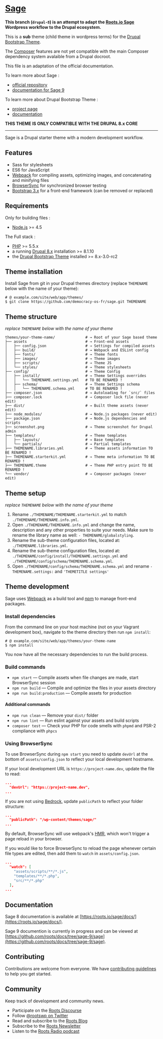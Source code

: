 # [Sage](https://roots.io/sage/)

**This branch (`drupal-8`) is an attempt to adapt the [Roots.io Sage](https://roots.io/sage/) Wordpress workflow to the Drupal ecosystem.**

This is a **sub** theme (child theme in wordpress terms) for the [Drupal Bootstrap Theme](https://www.drupal.org/project/bootstrap).

The [Composer](https://getcomposer.org/download/) features are not yet compatible with the main Composer dependency system avalaible from a Drupal docroot.

This file is an adaptation of the official documentation.

To learn more about Sage :
+ [official repository](https://github.com/roots/sage)
+ [documentation for Sage 9](https://github.com/roots/docs/tree/sage-9/sage)

To learn more about Drupal Bootstrap Theme :
+ [project page](https://www.drupal.org/project/bootstrap)
+ [documentation](http://drupal-bootstrap.org/api/bootstrap/8)

**THIS THEME IS ONLY COMPATIBLE WITH THE DRUPAL 8.x CORE**

---

Sage is a Drupal starter theme with a modern development workflow.

## Features

* Sass for stylesheets
* ES6 for JavaScript
* [Webpack](https://webpack.github.io/) for compiling assets, optimizing images, and concatenating and minifying files
* [BrowserSync](http://www.browsersync.io/) for synchronized browser testing
* [Bootstrap 3.x](http://getbootstrap.com/) for a front-end framework (can be removed or replaced)

## Requirements

Only for building files :

* [Node.js](http://nodejs.org/) >= 4.5

The Full stack :

* [PHP](http://php.net/manual/en/install.php) >= 5.5.x
* a running [Drupal 8.x](https://www.drupal.org/download) installation >= 8.1.10
* the [Drupal Bootstrap Theme](https://www.drupal.org/project/bootstrap) installed >= 8.x-3.0-rc2


## Theme installation

Install Sage from git in your Drupal themes directory (replace `THEMENAME` below with the name of your theme):

```shell
# @ example.com/site/web/app/themes/
$ git clone https://github.com/democracy-os-fr/sage.git THEMENAME
```

## Theme structure

_replace `THEMENAME` below with the name of your theme_

```shell
themes/your-theme-name/              # → Root of your Sage based theme
├── assets                           # → Front-end assets
│   ├── config.json                  # → Settings for compiled assets
│   ├── build/                       # → Webpack and ESLint config
│   ├── fonts/                       # → Theme fonts
│   ├── images/                      # → Theme images
│   ├── scripts/                     # → Theme JS
│   └── styles/                      # → Theme stylesheets
├── config/                          # → Theme Config
│   ├── install/                     # → Theme Settings overrides
│   │   └── THEMENAME.settings.yml   # TO BE RENAMED !
│   ├── schema/                      # → Theme Settings schema
│   │   └── THEMENAME.schema.yml     # TO BE RENAMED !
├── composer.json                    # → Autoloading for `src/` files
├── composer.lock                    # → Composer lock file (never edit)
├── dist/                            # → Built theme assets (never edit)
├── node_modules/                    # → Node.js packages (never edit)
├── package.json                     # → Node.js dependencies and scripts
├── screenshot.png                   # → Theme screenshot for Drupal admin
├── templates/                       # → Theme templates
│   ├── layouts/                     # → Base templates
│   └── partials/                    # → Partial templates
├── THEMENAME.libraries.yml          # → Theme assets information TO BE RENAMED !
├── THEMENAME.starterkit.yml         # → Theme meta information TO BE RENAMED !
├── THEMENAME.theme                  # → Theme PHP entry point TO BE RENAMED !
└── vendor/                          # → Composer packages (never edit)
```

## Theme setup

_replace `THEMENAME` below with the name of your theme_

1. Rename `./THEMENAME/THEMENAME.starterkit.yml` to match
   `./THEMENAME/THEMENAME.info.yml`.
2. Open `./THEMENAME/THEMENAME.info.yml` and change the name, description and any
   other properties to suite your needs. Make sure to rename the library name as
   well:  `- THEMENAME/globalstyling`.
3. Rename the sub-theme configuration files, located at:
   `./THEMENAME.libraries.yml`.
4. Rename the sub-theme configuration files, located at:
   `./THEMENAME/config/install/THEMENAME.settings.yml` and
   `./THEMENAME/config/schema/THEMENAME.schema.yml`.
5. Open `./THEMENAME/config/schema/THEMENAME.schema.yml` and rename
   `- THEMENAME.settings:` and `'THEMETITLE settings'`

## Theme development

Sage uses [Webpack](https://webpack.github.io/) as a build tool and [npm](https://www.npmjs.com/) to manage front-end packages.

### Install dependencies

From the command line on your host machine (not on your Vagrant development box), navigate to the theme directory then run `npm install`:

```shell
# @ example.com/site/web/app/themes/your-theme-name
$ npm install
```

You now have all the necessary dependencies to run the build process.

### Build commands

* `npm start` — Compile assets when file changes are made, start BrowserSync session
* `npm run build` — Compile and optimize the files in your assets directory
* `npm run build:production` — Compile assets for production

#### Additional commands

* `npm run clean` — Remove your `dist/` folder
* `npm run lint` — Run eslint against your assets and build scripts
* `composer test` — Check your PHP for code smells with `phpmd` and PSR-2 compliance with `phpcs`

### Using BrowserSync

To use BrowserSync during `npm start` you need to update `devUrl` at the bottom of `assets/config.json` to reflect your local development hostname.

If your local development URL is `https://project-name.dev`, update the file to read:
```json
...
  "devUrl": "https://project-name.dev",
...
```

If you are not using [Bedrock](https://roots.io/bedrock/), update `publicPath` to reflect your folder structure:

```json
...
  "publicPath": "/wp-content/themes/sage/"
...
```

By default, BrowserSync will use webpack's [HMR](https://webpack.github.io/docs/hot-module-replacement.html), which won't trigger a page reload in your browser.

If you would like to force BrowserSync to reload the page whenever certain file types are edited, then add them to `watch` in `assets/config.json`.

```json
...
  "watch": [
    "assets/scripts/**/*.js",
    "templates/**/*.php",
    "src/**/*.php"
  ],
...
```

## Documentation

Sage 8 documentation is available at [https://roots.io/sage/docs/](https://roots.io/sage/docs/).

Sage 9 documention is currently in progress and can be viewed at [https://github.com/roots/docs/tree/sage-9/sage](https://github.com/roots/docs/tree/sage-9/sage).

## Contributing

Contributions are welcome from everyone. We have [contributing guidelines](https://github.com/roots/guidelines/blob/master/CONTRIBUTING.md) to help you get started.

## Community

Keep track of development and community news.

* Participate on the [Roots Discourse](https://discourse.roots.io/)
* Follow [@rootswp on Twitter](https://twitter.com/rootswp)
* Read and subscribe to the [Roots Blog](https://roots.io/blog/)
* Subscribe to the [Roots Newsletter](https://roots.io/subscribe/)
* Listen to the [Roots Radio podcast](https://roots.io/podcast/)
